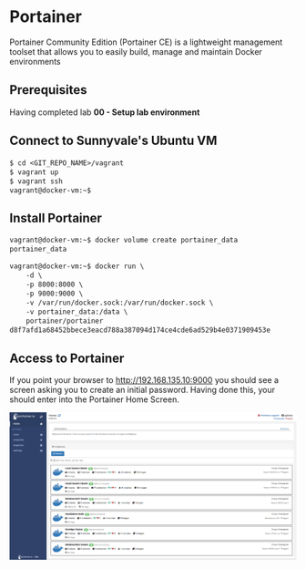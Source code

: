 # Portainer

Portainer Community Edition (Portainer CE) is a lightweight management toolset that allows you to easily build, manage and maintain Docker environments

## Prerequisites

Having completed lab **00 - Setup lab environment**

## Connect to Sunnyvale's Ubuntu VM

```console
$ cd <GIT_REPO_NAME>/vagrant
$ vagrant up
$ vagrant ssh
vagrant@docker-vm:~$ 
```

## Install Portainer

```console
vagrant@docker-vm:~$ docker volume create portainer_data
portainer_data
``` 


```console
vagrant@docker-vm:~$ docker run \
    -d \
    -p 8000:8000 \
    -p 9000:9000 \
    -v /var/run/docker.sock:/var/run/docker.sock \
    -v portainer_data:/data \
    portainer/portainer
d8f7afd1a68452bbece3eacd788a387094d174ce4cde6ad529b4e0371909453e
``` 

## Access to Portainer

If you point your browser to http://192.168.135.10:9000 you should see a screen asking you to create an initial password. Having done this, your should enter into the Portainer Home Screen.

![Portainer Home Screen](img/homescreen.png)